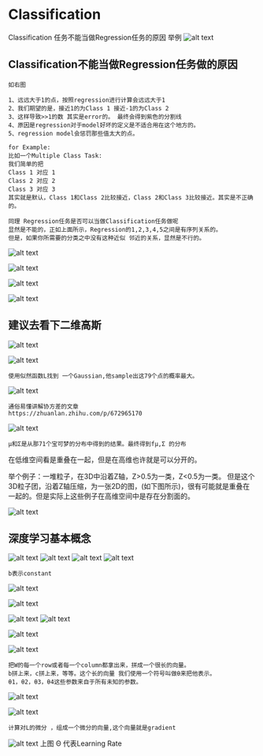 # Classification

Classification 任务不能当做Regression任务的原因
举例
![alt text](image.png)

## Classification不能当做Regression任务做的原因
```
如右图 

1、远远大于1的点，按照regression进行计算会远远大于1
2、我们期望的是，接近1的为Class 1 接近-1的为Class 2
3、这样导致>>1的数 其实是error的。 最终会得到紫色的分割线
4、原因是regression对于model好坏的定义是不适合用在这个地方的。
5、regression model会惩罚那些值太大的点。

for Example:
比如一个Multiple Class Task:
我们简单的把
Class 1 对应 1
Class 2 对应 2
Class 3 对应 3
其实就是默认，Class 1和Class 2比较接近，Class 2和Class 3比较接近。其实是不正确的。
```
```
同理 Regression任务是否可以当做Classification任务做呢
显然是不能的，正如上面所示，Regression的1,2,3,4,5之间是有序列关系的。
但是，如果你所需要的分类之中没有这种近似 邻近的关系，显然是不行的。
```

![alt text](image-1.png)

![alt text](image-2.png)

![alt text](image-3.png)

![alt text](image-6.png)
## 建议去看下二维高斯
![alt text](image-5.png)

![alt text](image-8.png)
```
使用似然函数L找到 一个Gaussian,他sample出这79个点的概率最大。
```
 
![alt text](image-9.png)
```
通俗易懂讲解协方差的文章
https://zhuanlan.zhihu.com/p/672965170
```

![alt text](image-10.png)
```
μ和Σ是从那71个宝可梦的分布中得到的结果。最终得到fμ,Σ 的分布
```
在低维空间看是重叠在一起，但是在高维也许就是可以分开的。

举个例子：一堆粒子，在3D中沿着Z轴，Z>0.5为一类，Z<0.5为一类。
但是这个3D粒子团，沿着Z轴压缩，为一张2D的图，(如下图所示)，很有可能就是重叠在一起的。但是实际上这些例子在高维空间中是存在分割面的。

![alt text](image-11.png)

## 深度学习基本概念
![alt text](image-12.png)
![alt text](image-13.png)
![alt text](image-15.png)
![alt text](image-14.png)
```
b表示constant 
```

![alt text](image-16.png)


![alt text](image-17.png)

![alt text](image-18.png)
![alt text](image-19.png)

![alt text](image-20.png)

![alt text](image-22.png)

```
把W的每一个row或者每一个column都拿出来，拼成一个很长的向量。
b拼上来，c拼上来，等等。这个长的向量 我们使用一个符号叫做θ来把他表示。
θ1，θ2，θ3，θ4这些参数来自于所有未知的参数。
```
![alt text](image-23.png)

![alt text](image-24.png)
```
计算对L的微分 ，组成一个微分的向量,这个向量就是gradient
```

![alt text](image-25.png)
上图 Θ 代表Learning Rate